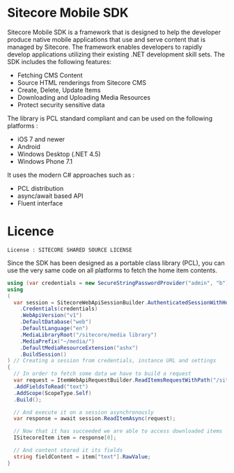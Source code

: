 Sitecore Mobile SDK
========

Sitecore Mobile SDK is a framework that is designed to help the developer produce native mobile applications that use and serve content that is managed by Sitecore. The framework enables developers to rapidly develop applications utilizing their existing .NET development skill sets. 
The SDK includes the following features:

* Fetching CMS Content
* Source HTML renderings from Sitecore CMS
* Create, Delete, Update Items
* Downloading and Uploading Media Resources
* Protect security sensitive data



The library is PCL standard compliant and can be used on the following platforms :

* iOS 7 and newer
* Android
* Windows Desktop (.NET 4.5)
* Windows Phone 7.1


It uses the modern C# approaches such as :
* PCL distribution
* async/await based API
* Fluent interface



# Licence
```
License : SITECORE SHARED SOURCE LICENSE
```



Since the SDK has been designed as a portable class library (PCL), you can use the very same code on all platforms to fetch the home item contents. 

```csharp
using (var credentials = new SecureStringPasswordProvider("admin", "b")) // providing secure credentials
using 
(
  var session = SitecoreWebApiSessionBuilder.AuthenticatedSessionWithHost(instanceUrl)
    .Credentials(credentials)
    .WebApiVersion("v1")
    .DefaultDatabase("web")
    .DefaultLanguage("en")
    .MediaLibraryRoot("/sitecore/media library")
    .MediaPrefix("~/media/")
    .DefaultMediaResourceExtension("ashx")
    .BuildSession()
) // Creating a session from credentials, instance URL and settings
{
  // In order to fetch some data we have to build a request
  var request = ItemWebApiRequestBuilder.ReadItemsRequestWithPath("/sitecore/content/home")
  .AddFieldsToRead("text")
  .AddScope(ScopeType.Self)
  .Build();

  // And execute it on a session asynchronously
  var response = await session.ReadItemAsync(request);

  // Now that it has succeeded we are able to access downloaded items
  ISitecoreItem item = response[0];

  // And content stored it its fields
  string fieldContent = item["text"].RawValue;
}
```



